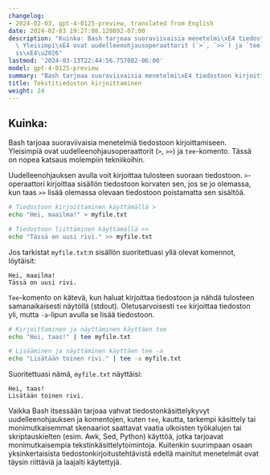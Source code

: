 ```yaml
---
changelog:
- 2024-02-03, gpt-4-0125-preview, translated from English
date: 2024-02-03 19:27:08.128092-07:00
description: "Kuinka: Bash tarjoaa suoraviivaisia menetelmi\xE4 tiedostoon kirjoittamiseen.\
  \ Yleisimpi\xE4 ovat uudelleenohjausoperaattorit (`>`, `>>`) ja `tee`-komento. T\xE4\
  ss\xE4\u2026"
lastmod: '2024-03-13T22:44:56.757082-06:00'
model: gpt-4-0125-preview
summary: "Bash tarjoaa suoraviivaisia menetelmi\xE4 tiedostoon kirjoittamiseen."
title: Tekstitiedoston kirjoittaminen
weight: 24
---
```


## Kuinka:
Bash tarjoaa suoraviivaisia menetelmiä tiedostoon kirjoittamiseen. Yleisimpiä ovat uudelleenohjausoperaattorit (`>`, `>>`) ja `tee`-komento. Tässä on nopea katsaus molempiin tekniikoihin.

Uudelleenohjauksen avulla voit kirjoittaa tulosteen suoraan tiedostoon. `>`-operaattori kirjoittaa sisällön tiedostoon korvaten sen, jos se jo olemassa, kun taas `>>` lisää olemassa olevaan tiedostoon poistamatta sen sisältöä.

```bash
# Tiedostoon kirjoittaminen käyttämällä >
echo "Hei, maailma!" > myfile.txt

# Tiedostoon liittäminen käyttämällä >>
echo "Tässä on uusi rivi." >> myfile.txt
```

Jos tarkistat `myfile.txt`:n sisällön suoritettuasi yllä olevat komennot, löytäisit:

```
Hei, maailma!
Tässä on uusi rivi.
```

`Tee`-komento on kätevä, kun haluat kirjoittaa tiedostoon ja nähdä tulosteen samanaikaisesti näytöllä (stdout). Oletusarvoisesti `tee` kirjoittaa tiedoston yli, mutta `-a`-lipun avulla se lisää tiedostoon.

```bash
# Kirjoittaminen ja näyttäminen käyttäen tee
echo "Hei, taas!" | tee myfile.txt

# Lisääminen ja näyttäminen käyttäen tee -a
echo "Lisätään toinen rivi." | tee -a myfile.txt
```

Suoritettuasi nämä, `myfile.txt` näyttäisi:

```
Hei, taas!
Lisätään toinen rivi.
```

Vaikka Bash itsessään tarjoaa vahvat tiedostonkäsittelykyvyt uudelleenohjauksen ja komentojen, kuten `tee`, kautta, tarkempi käsittely tai monimutkaisemmat skenaariot saattavat vaatia ulkoisten työkalujen tai skriptauskielten (esim. Awk, Sed, Python) käyttöä, jotka tarjoavat monimutkaisempia tekstinkäsittelytoimintoja. Kuitenkin suurimpaan osaan yksinkertaisista tiedostonkirjoitustehtävistä edellä mainitut menetelmät ovat täysin riittäviä ja laajalti käytettyjä.
